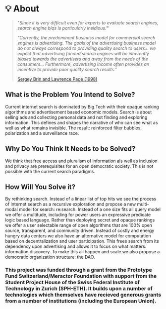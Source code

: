 # 💡 About

> "_Since it is very difficult even for experts to evaluate search engines, search engine bias is particularly insidious._**"**
>
> _"Currently, the predominant business model for commercial search engines is advertising. The goals of the advertising business model do not always correspond to providing quality search to users... we expect that advertising funded search engines will be inherently biased towards the advertisers and away from the needs of the consumers... Furthermore, advertising income often provides an incentive to provide poor quality search results."_
>
> [Sergey Brin and Lawrence Page (1998)](http://infolab.stanford.edu/\~backrub/google.html)

## What is the Problem You Intend to Solve?

Current internet search is dominated by Big Tech with their opaque ranking algorithms and advertisement based economic models. Search is about selling ads and collecting personal data and not finding and exploring information. This defines and shapes the narrative of who can see what as well as what remains invisible. The result: reinforced filter bubbles, polarization and a surveillance race.

## Why Do You Think It Needs to be Solved?

We think that free access and pluralism of information als well as inclusion and privacy are prerequisites for an open democratic society.  This is not possible with the current search paradigms.

## How Will You Solve it?

By rethinking search. Instead of a linear list of top hits we see the process of Internet search as a recursive exploration and propose a new multi-modal model for search: re:search. Instead of a one size fits all query model we offer a multitude, including for power users an expressive predicate logic based language. Rather than deploying secret and opaque rankings we offer a user selectable range of open algorithms that are 100% open source, transparent, and community driven. Instead of costly and energy hungry data centers we also have an alternative model for computation based on decentralization and user participation. This frees search from its dependency upon advertising and allows it to focus on what matters: information discovery. To make this all happen and scale we also propose a democratic organization structure: the DAO.


### This project was funded through a grant from the Prototype Fund Switzerland/Meractor Foundation with support from the Student Project House of the Swiss Federal Institute of Technology in Zurich (SPH-ETH). It builds upon a number of technologies which themselves have recieved generous grants from a number of institutions (including the European Union).
